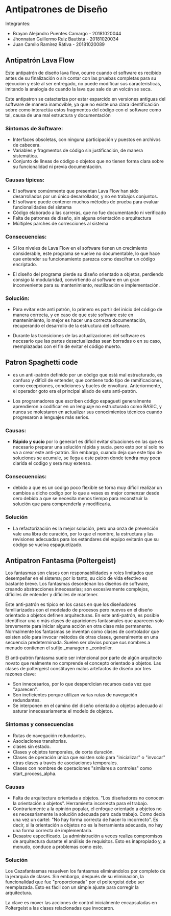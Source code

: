 # Antipatrones de Diseño

Integrantes:

- Brayan Alejandro Puentes Camargo - 20181020044
- Jhonnatan Guillermo Ruiz Bautista - 20181020034 
- Juan Camilo Ramírez Rátiva - 20181020089

## Antipatrón Lava Flow

Este antipatrón de diseño lava flow, ocurre cuando el software es recibido antes de su finalización o sin contar con las pruebas completas para su ejecucion y este al ser entregado, no puede modificar sus caracteristicas, imitando la analogia de cuando la lava que sale de un volcán se seca.

Este antipatron se catacteriza por estar esparcido en versiones antiguas del software de manera inamovible, ya que no existe una clara identificación sobre como interactúa estos fragmentos del código con el software como tal, causa de una mal estructura y documentación 

### Síntomas de Software:

- Interfaces obsoletas, con ninguna participación y puestos en archivos de cabecera.
- Variables y fragmentos de código sin justificación, de manera sistemática.
- Conjunto de líneas de código o objetos que no tienen forma clara sobre su funcionalidad ni previa documentación.

### Causas típicas:

- El software comúnmente que presentan Lava Flow han sido desarrollados por un único desarrollador, y no en trabajos conjuntos.
- El software puede contener muchos métodos de prueba para evaluar funcionalidades del sistema
- Código elaborado a las carreras, que no fue documentando ni verificado
- Falta de patrones de diseño, sin alguna orientación o arquitectura
- Múltiples parches de correcciones al sistema

### Consecuencias:

- Si los niveles de Lava Flow en el software tienen un crecimiento considerable, este programa se vuelve no documentable, lo que hace que entender su funcionamiento parezca como descifrar un código encriptado.

- El diseño del programa pierde su diseño orientado a objetos, perdiendo consigo la modularidad, convirtiendo al software en un gran inconveniente para su mantenimiento, reutilización e implementación.

### Solución:

- Para evitar este anti patrón, lo primero es partir del inicio del código de manera correcta, y en caso de que este software este en mantenimiento, lo mejor es hacer una correcta documentación, recuperando el desarrollo de la estructura del software.

- Durante las transiciones de las actualizaciones del software es necesario que las partes desactualizadas sean borradas o en su caso, reemplazadas con el fin de evitar el código muerto.

## Patron Spaghetti code

- es un anti-patrón definido por un código que está mal estructurado, es confuso y difícil de entender, que contiene todo tipo de ramificaciones, como excepciones, condiciones y bucles de envoltura. Anteriormente, el operador goto era el principal aliado de este anti-patrón.

- Los programadores que escriben código espagueti generalmente aprendieron a codificar en un lenguaje no estructurado como BASIC, y nunca se molestaron en actualizar sus conocimientos técnicos cuando progresaron a lenguajes más serios. 


### Causas:

- **Rápido y sucio**
por lo generarl es difícil evitar situaciones en las que es necesario preparar una solución rápida y sucia. pero esto por sí solo no va a crear este anti-patrón. Sin embargo, cuando deja que este tipo de soluciones se acumule, se llega a este patron donde tendra muy poca clarida el codigo y sera muy extenso.

### Consecuencias:

- debido a que es un codigo poco flexible se torna muy dificil realizar un cambios a dicho codigo por lo que a veses es mejor comenzar desde cero debido a que  se necesita menos tiempo para reconstruir la solución que para comprenderla y modificarla.

### Solución

- La refactorización es la mejor solución, pero una onza de prevención vale una libra de curación, por lo que el nombre, la estructura y las revisiones adecuadas para los estándares del equipo evitarán que su código se vuelva espaguetizado.  

## Antipatron Fantasma (Poltergeist)

Los fantasmas son clases con responsabilidades y roles limitados que desempeñar en el sistema; por lo tanto, su ciclo de vida efectivo es bastante breve. Los fantasmas desordenan los diseños de software, creando abstracciones innecesarias; son excesivamente complejos, difíciles de entender y difíciles de mantener.

Este anti-patrón es típico en los casos en que los diseñadores familiarizados con el modelado de procesos pero nuevos en el diseño orientado a objetos definen arquitecturas. En este anti-patrón, es posible identificar una o más clases de apariciones fantasmales que aparecen solo brevemente para iniciar alguna acción en otra clase más permanente. Normalmente los fantasmas se inventan como clases de controlador que existen sólo para invocar métodos de otras clases, generalmente en una secuencia predeterminada. Suelen ser obvios porque sus nombres a menudo contienen el sufijo _manager o _controller.

El anti-patrón fantasma suele ser intencional por parte de algún arquitecto novato que realmente no comprende el concepto orientado a objetos. Las clases de poltergeist constituyen malos artefactos de diseño por tres razones clave:

- Son innecesarios, por lo que desperdician recursos cada vez que "aparecen".
- Son ineficientes porque utilizan varias rutas de navegación redundantes.
- Se interponen en el camino del diseño orientado a objetos adecuado al saturar innecesariamente el modelo de objetos.

### Sintomas y consecuencias

- Rutas de navegación redundantes.
- Asociaciones transitorias.
- clases sin estado.
- Clases y objetos temporales, de corta duración.
- Clases de operación única que existen solo para "inicializar" o "invocar" otras clases a través de asociaciones temporales.
- Clases con nombres de operaciones "similares a controles" como start_process_alpha.

### Causas

- Falta de arquitectura orientada a objetos. "Los diseñadores no conocen la orientación a objetos".
Herramienta incorrecta para el trabajo.
- Contrariamente a la opinión popular, el enfoque orientado a objetos no es necesariamente la solución adecuada para cada trabajo. Como decía una vez un cartel: "No hay forma correcta de hacer lo incorrecto".
Es decir, si la orientación a objetos no es la herramienta adecuada, no hay una forma correcta de implementarla.
- Desastre especificado. La administración a veces realiza compromisos de arquitectura durante el análisis de requisitos. Esto es inapropiado y, a menudo, conduce a problemas como este.

### Solución
Los Cazafantasmas resuelven los fantasmas eliminándolos por completo de la jerarquía de clases. Sin embargo, después de su eliminación, la funcionalidad que fue "proporcionada" por el poltergeist debe ser reemplazada. Esto es fácil con un simple ajuste para corregir la arquitectura.

La clave es mover las acciones de control inicialmente encapsuladas en Poltergeist a las clases relacionadas que invocaron.
